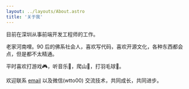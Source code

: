```yaml
---
layout: ../layouts/About.astro
title: '关于我'
---
```


目前在深圳从事前端开发工程师的工作。

老家河南哩。90 后的佛系社会人，喜欢写代码，喜欢开源文化，各种东西都会点，但是都不太精通。

平时喜欢打游戏🎮，听音乐🎵，爬山🧗，打羽毛球🏸。

欢迎联系 [email](mailto:wtto00@outlook.com) 以及微信(wtto00) 交流技术，共同成长，共同进步。
